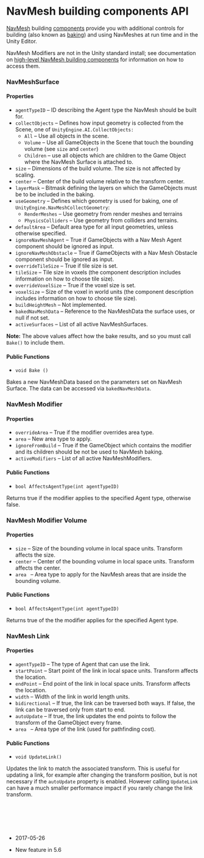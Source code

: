 # NavMesh building components API

[NavMesh](nav-NavigationSystem) building [components](UsingComponents) provide you with additional controls for building (also known as [baking](nav-BuildingNavMesh)) and using NavMeshes at run time and in the Unity Editor.

NavMesh Modifiers are not in the Unity standard install; see documentation on [high-level NavMesh building components](NavMesh-BuildingComponents) for information on how to access them.

### NavMeshSurface

#### Properties

* `agentTypeID` – ID describing the Agent type the NavMesh should be built for. 
* `collectObjects` – Defines how input geometry is collected from the Scene, one of `UnityEngine.AI.CollectObjects:`
    * `All` – Use all objects in the scene.
    * `Volume` – Use all GameObjects in the Scene that touch the bounding volume (see `size` and `center`) 
    * `Children` – use all objects which are children to the Game Object where the NavMesh Surface is attached to.
* `size` – Dimensions of the build volume. The size is not affected by scaling. 
* `center` – Center of the build volume relative to the transform center.
* `layerMask` – Bitmask defining the layers on which the GameObjects must be to be included in the baking. 
* `useGeometry` – Defines which geometry is used for baking, one of `UnityEngine.NavMeshCollectGeometry`:
    * `RenderMeshes` – Use geometry from render meshes and terrains
    * `PhysicsColliders` – Use geometry from colliders and terrains.
* `defaultArea` – Default area type for all input geometries, unless otherwise specified.
* `ignoreNavMeshAgent` – True if GameObjects with a Nav Mesh Agent component should be ignored as input.
* `ignoreNavMeshObstacle` – True if GameObjects with a Nav Mesh Obstacle component should be ignored as input.
* `overrideTileSize` – True if tile size is set.
* `tileSize` – Tile size in voxels (the component description includes information on how to choose tile size).
* `overrideVoxelSize` – True if the voxel size is set.
* `voxelSize` – Size of the voxel in world units (the component description includes information on how to choose tile size).
* `buildHeightMesh` – Not implemented.
* `bakedNavMeshData` – Reference to the NavMeshData the surface uses, or null if not set.
* `activeSurfaces` – List of all active NavMeshSurfaces.

__Note:__ The above values affect how the bake results, and so you must call `Bake()` to include them.

#### Public Functions

* `void Bake ()`

Bakes a new NavMeshData based on the parameters set on NavMesh Surface. The data can be accessed via `bakedNavMeshData`.

### NavMesh Modifier

#### Properties

* `overrideArea` – True if the modifier overrides area type.
* `area` – New area type to apply.
* `ignoreFromBuild` – True if the GameObject which contains the modifier and its children should be not be used to NavMesh baking.
* `activeModifiers` – List of all active NavMeshModifiers.

#### Public Functions

* `bool AffectsAgentType(int agentTypeID)`

Returns true if the modifier applies to the specified Agent type, otherwise false. 

### NavMesh Modifier Volume

#### Properties

* `size` – Size of the bounding volume in local space units. Transform affects the size. 
* `center` – Center of the bounding volume in local space units. Transform affects the center.
* `area ` – Area type to apply for the NavMesh areas that are inside the bounding volume.

#### Public Functions

* `bool AffectsAgentType(int agentTypeID)`

Returns true of the the modifier applies for the specified Agent type. 

### NavMesh Link

#### Properties

* `agentTypeID` – The type of Agent that can use the link.
* `startPoint` – Start point of the link in local space units. Transform affects the location.
* `endPoint` – End point of the link in local space units. Transform affects the location.
* `width` – Width of the link in world length units.
* `bidirectional` – If true, the link can be traversed both ways. If false, the link can be traversed only from start to end.
* `autoUpdate` – If true, the link updates the end points to follow the transform of the GameObject every frame.
* `area ` – Area type of the link (used for pathfinding cost).

#### Public Functions

* `void UpdateLink()`

Updates the link to match the associated transform. This is useful for updating a link, for example after changing the transform position, but is not necessary if the `autoUpdate` property is enabled. However calling `UpdateLink` can have a much smaller performance impact if you rarely change the link transform.

<br/><br/>
---

* <span class="page-edit"> 2017-05-26  <!-- include IncludeTextNewPageSomeEdit --></span>

* <span class="page-history">New feature in 5.6</span>

